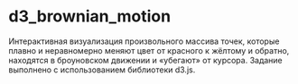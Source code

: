 d3_brownian_motion
==================
Интерактивная визуализация произвольного массива точек, которые плавно и неравномерно меняют цвет от красного к жёлтому и обратно, находятся в броуновском движении и «убегают» от курсора. Задание выполнено с использованием библиотеки d3.js.
